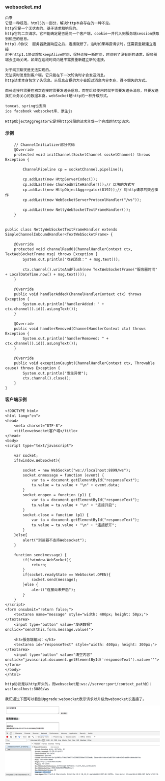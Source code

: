 ### websocket.md
    由来
    它是一种规范，html5的一部分，解决http本身存在的一种不足。
    http它是一个无状态的、基于请求和响应的。
    http它的二次请求，它不能确定是否是同一个客户端，cookie一并代入到服务端session获取到相应的信息。
    http1.0协议  服务器数据响应之后，连接就断了，这时如果再要请求时，还需要重新建立连接
    对于http1.1协议增加keepAlive时间，保持连接一断时间，时间到了没有新的请求，服务器端会主动关闭，如果在这段时间内是不需要重新建立新的连接。

    对于网页聊天是无法实现的。
    无法实时消息到客户端，它只能在下一次轮询时才会发送消息。
    http请求本身包含了头信息。头信息占据的大小会超过消息内容本身，得不偿失的方式。

    而长连接只需要在初次连接时需要发送头信息，而在后续使用时就不需要发送头消息，只要发送我们业务关心的数据本身，webSocket是http的一种升级形式。

    tomcat、spring也支持 
    ios facebook websocket库、原生js

    HttpObjectAggregator它是将http分段的请求合成一个完成的http请求。

#### 示例
```
    // ChannelInitializer部分代码
    @Override
    protected void initChannel(SocketChannel socketChannel) throws Exception {

        ChannelPipeline cp = socketChannel.pipeline();

        cp.addLast(new HttpServerCodec());
        cp.addLast(new ChunkedWriteHandler());// 以块的方式写
        cp.addLast(new HttpObjectAggregator(8192));// 对http请求的聚合操作
        cp.addLast(new WebSocketServerProtocolHandler("/ws"));

        cp.addLast(new NettyWebSocketTextFrameHandler());
    }


public class NettyWebSocketTextFrameHandler extends SimpleChannelInboundHandler<TextWebSocketFrame> {

    @Override
    protected void channelRead0(ChannelHandlerContext ctx, TextWebSocketFrame msg) throws Exception {
        System.out.println("收到消息：" + msg.text());

        ctx.channel().writeAndFlush(new TextWebSocketFrame("服务器时间" + LocalDateTime.now() + msg.text()));
    }

    @Override
    public void handlerAdded(ChannelHandlerContext ctx) throws Exception {
        System.out.println("handlerAdded: " + ctx.channel().id().asLongText());
    }

    @Override
    public void handlerRemoved(ChannelHandlerContext ctx) throws Exception {
        System.out.println("handlerRemoved: " + ctx.channel().id().asLongText());
    }

    @Override
    public void exceptionCaught(ChannelHandlerContext ctx, Throwable cause) throws Exception {
        System.out.println("发生异常");
        ctx.channel().close();
    }
}
```
#### 客户端示例
```
<!DOCTYPE html>
<html lang="en">
<head>
    <meta charset="UTF-8">
    <title>websocket客户端</title>
</head>
<body>
<script type="text/javascript">

    var socket;
    if(window.WebSocket){

        socket = new WebSocket("ws://localhost:8899/ws");
        socket.onmessage = function (event) {
            var ta = document.getElementById("responseText");
            ta.value = ta.value + "\n" + event.data;
        }
        socket.onopen = function (p1) {
            var ta = document.getElementById("responseText");
            ta.value = ta.value + "\n" + "连接开启";
        }
        socket.close = function (p1) {
            var ta = document.getElementById("responseText");
            ta.value = ta.value + "\n" + "连接断开";
        }
    }else{
        alert("浏览器不支持Websocket");
    }

    function send(message) {
        if(!window.WebSocket){
            return;
        }
        if(socket.readyState == WebSocket.OPEN){
            socket.send(message);
        }else {
            alert("连接尚未开启");
        }
    }
</script>
<form onsubmit="return false;">
    <textarea name="message" style="width: 400px; height: 50px;"></textarea>
    <input type="button" value="发送数据" onclick="send(this.form.message.value)">

    <h3>服务端输出：</h3>
    <textarea id="responseText" style="width: 400px; height: 300px;"></textarea>
    <input type="button" value="清空内容" onclick="javascript:document.getElementById('responseText').value=''">
</form>
</body>
</html>
```

    http协议是以http开头的，而websocket是:ws://server:port/context_path如：
    ws:localhost:8080/ws

    我们通过下图可以看到Upgrade:websocket表示请求以升级为websocket长连接了。
![image](https://github.com/ilin0/study_node/raw/master/netty/image/websocket01.png)
